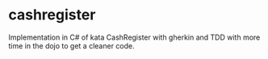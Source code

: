 cashregister
============

Implementation in C# of kata CashRegister with gherkin and TDD with more time in the dojo to get a cleaner code.
